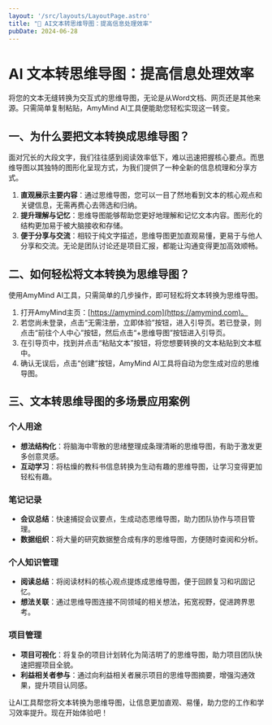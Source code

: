 ```yaml
---
layout: '/src/layouts/LayoutPage.astro'
title: "📃 AI文本转思维导图：提高信息处理效率"
pubDate: 2024-06-28
---
```

# AI 文本转思维导图：提高信息处理效率

将您的文本无缝转换为交互式的思维导图，无论是从Word文档、网页还是其他来源。只需简单复制粘贴，AmyMind AI工具便能助您轻松实现这一转变。

## 一、为什么要把文本转换成思维导图？

面对冗长的大段文字，我们往往感到阅读效率低下，难以迅速把握核心要点。而思维导图以其独特的图形化呈现方式，为我们提供了一种全新的信息梳理和分享方式。

1. **直观展示主要内容**：通过思维导图，您可以一目了然地看到文本的核心观点和关键信息，无需再费心去筛选和归纳。
2. **提升理解与记忆**：思维导图能够帮助您更好地理解和记忆文本内容。图形化的结构更加易于被大脑接收和存储。
3. **便于分享与交流**：相较于纯文字描述，思维导图更加直观易懂，更易于与他人分享和交流。无论是团队讨论还是项目汇报，都能让沟通变得更加高效顺畅。

## 二、如何轻松将文本转换为思维导图？

使用AmyMind AI工具，只需简单的几步操作，即可轻松将文本转换为思维导图。

1. 打开AmyMind主页：[https://amymind.com](https://amymind.com)。
2. 若您尚未登录，点击“无需注册，立即体验”按钮，进入引导页。若已登录，则点击“前往个人中心”按钮，然后点击“+思维导图”按钮进入引导页。
3. 在引导页中，找到并点击“粘贴文本”按钮，将您想要转换的文本粘贴到文本框中。
4. 确认无误后，点击“创建”按钮，AmyMind AI工具将自动为您生成对应的思维导图。

## 三、文本转思维导图的多场景应用案例

### 个人用途

* **想法结构化**：将脑海中零散的思绪整理成条理清晰的思维导图，有助于激发更多创意灵感。
* **互动学习**：将枯燥的教科书信息转换为生动有趣的思维导图，让学习变得更加轻松有趣。

### 笔记记录

* **会议总结**：快速捕捉会议要点，生成动态思维导图，助力团队协作与项目管理。
* **数据组织**：将大量的研究数据整合成有序的思维导图，方便随时查阅和分析。

### 个人知识管理

* **阅读总结**：将阅读材料的核心观点提炼成思维导图，便于回顾复习和巩固记忆。
* **想法关联**：通过思维导图连接不同领域的相关想法，拓宽视野，促进跨界思考。

### 项目管理

* **项目可视化**：将复杂的项目计划转化为简洁明了的思维导图，助力项目团队快速把握项目全貌。
* **利益相关者参与**：通过向利益相关者展示项目的思维导图摘要，增强沟通效果，提升项目认同感。

让AI工具帮您将文本转换为思维导图，让信息更加直观、易懂，助力您的工作和学习效率提升。现在开始体验吧！